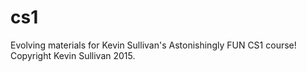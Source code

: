 # cs1
Evolving materials for Kevin Sullivan's Astonishingly FUN CS1 course!
Copyright Kevin Sullivan 2015. 
